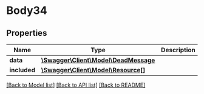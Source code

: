 # Body34

## Properties
Name | Type | Description | Notes
------------ | ------------- | ------------- | -------------
**data** | [**\Swagger\Client\Model\DeadMessage**](DeadMessage.md) |  | [optional] 
**included** | [**\Swagger\Client\Model\Resource[]**](Resource.md) |  | [optional] 

[[Back to Model list]](../../README.md#documentation-for-models) [[Back to API list]](../../README.md#documentation-for-api-endpoints) [[Back to README]](../../README.md)


